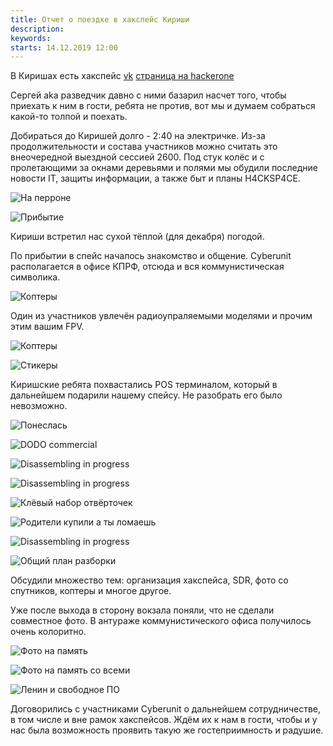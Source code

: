 ```yaml
---
title: Отчет о поездке в хакспейс Кириши
description: 
keywords:
starts: 14.12.2019 12:00
---
```


В Киришах есть хакспейс [vk](https://vk.com/cyberunit) [страница на hackerone](https://hackerone.com/cyberunit)

Сергей aka разведчик давно с ними базарил насчет того, чтобы приехать к ним в гости, ребята не против, вот мы и думаем собраться какой-то толпой и поехать.

Добираться до Киришей долго - 2:40 на электричке. Из-за продолжительности и состава участников можно считать это внеочередной выездной сессией 2600. Под стук колёс и с пролетающими за окнами деревьями и полями мы обудили последние новости IT, защиты информации, а также быт и планы H4CKSP4CE.

![На перроне](./photos/00.jpg)

![Прибытие](./photos/01.jpg)

Кириши встретил нас сухой тёплой (для декабря) погодой.

По прибытии в спейс началось знакомство и общение. Cyberunit располагается в офисе КПРФ, отсюда и вся коммунистическая символика. 

![Коптеры](./photos/02.jpg)

Один из участников увлечён радиоупраляемыми моделями и прочим этим вашим FPV.

![Коптеры](./photos/03.jpg)

![Стикеры](./photos/04.jpg)

Киришские ребята похвастались POS терминалом, который в дальнейшем подарили нашему спейсу.
Не разобрать его было невозможно.

![Понеслась](./photos/05.jpg)

![DODO commercial](./photos/06.jpg)

![Disassembling in progress](./photos/07.jpg)

![Disassembling in progress](./photos/08.jpg)

![Клёвый набор отвёрточек](./photos/09.jpg)

![Родители купили а ты ломаешь](./photos/10.jpg)

![Disassembling in progress](./photos/11.jpg)

![Общий план разборки](./photos/12.jpg)

Обсудили множество тем: организация хакспейса, SDR, фото со спутников, коптеры и многое другое.

Уже после выхода в сторону вокзала поняли, что не сделали совместное фото. В антураже коммунистического офиса получилось очень колоритно.

![Фото на память](./photos/13.jpg)

![Фото на память со всеми](./photos/14.jpg)

![Ленин и свободное ПО](./photos/15.jpg)

Договорились с участниками Cyberunit о дальнейшем сотрудничестве, в том числе и вне рамок хакспейсов. Ждём их к нам в гости, чтобы и у нас была возможность проявить такую же гостеприимность и радушие.
